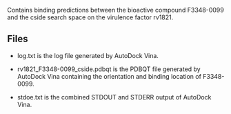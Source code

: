 Contains binding predictions between the bioactive compound F3348-0099 and the cside search space on the virulence factor rv1821.

## Files

- log.txt is the log file generated by AutoDock Vina.

- rv1821_F3348-0099_cside.pdbqt is the PDBQT file generated by AutoDock Vina containing the orientation and binding location of F3348-0099.

- stdoe.txt is the combined STDOUT and STDERR output of AutoDock Vina.

